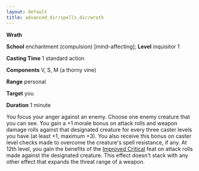 ```yaml
---
layout: default
title: advanced_dir/spells_dir/wrath
---
```

 **Wrath**

**School** enchantment (compulsion) [mind-affecting]; **Level** inquisitor 1

**Casting Time** 1 standard action

**Components** V, S, M (a thorny vine)

**Range** personal

**Target** you

**Duration** 1 minute

You focus your anger against an enemy. Choose one enemy creature that you can see. You gain a +1 morale bonus on attack rolls and weapon damage rolls against that designated creature for every three caster levels you have (at least +1, maximum +3). You also receive this bonus on caster level checks made to overcome the creature's spell resistance, if any. At 12th level, you gain the benefits of the [Improved Critical](../../feats#_improved-critical) feat on attack rolls made against the designated creature. This effect doesn't stack with any other effect that expands the threat range of a weapon.

